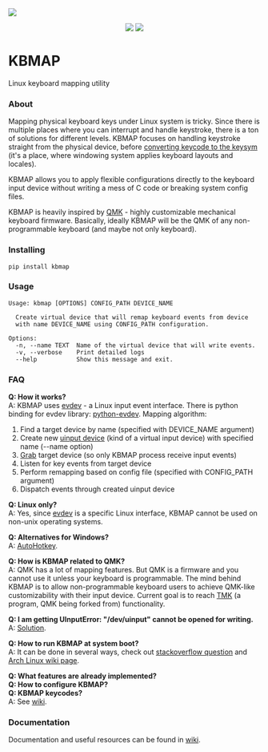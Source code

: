 <img src="https://sun9-30.userapi.com/c853628/v853628642/15d5ac/OLBRQhGJb00.jpg">

<p align="center">
<a align="center" href="https://github.com/ivanjermakov/kbmap/actions"><img src="https://img.shields.io/github/workflow/status/ivanjermakov/kbmap/kbmap"></a>
<a align="center" href="https://codecov.io/gh/ivanjermakov/kbmap"><img src="https://codecov.io/gh/ivanjermakov/kbmap/branch/master/graph/badge.svg"></a>
</p>

# KBMAP
Linux keyboard mapping utility

### About
Mapping physical keyboard keys under Linux system is tricky. Since there is multiple places where you can interrupt and handle keystroke, there is a ton of solutions for different levels. KBMAP focuses on handling keystroke straight from the physical device, before [converting keycode to the keysym](https://wiki.archlinux.org/index.php/Keyboard_input) (it's a place, where windowing system applies keyboard layouts and locales).

KBMAP allows you to apply flexible configurations directly to the keyboard input device without writing a mess of C code or breaking system config files. 

KBMAP is heavily inspired by [QMK](https://github.com/qmk/qmk_firmware/) - highly customizable mechanical keyboard firmware. Basically, ideally KBMAP will be the QMK of any non-programmable keyboard (and maybe not only keyboard).

### Installing
````shell script
pip install kbmap
````

### Usage
````shell script
Usage: kbmap [OPTIONS] CONFIG_PATH DEVICE_NAME

  Create virtual device that will remap keyboard events from device
  with name DEVICE_NAME using CONFIG_PATH configuration.

Options:
  -n, --name TEXT  Name of the virtual device that will write events.
  -v, --verbose    Print detailed logs
  --help           Show this message and exit.
````

### FAQ
**Q: How it works?**\
A: KBMAP uses [evdev](https://en.wikipedia.org/wiki/Evdev) - a Linux input event interface.
There is python binding for evdev library: [python-evdev](https://python-evdev.readthedocs.io/en/latest/).
Mapping algorithm:
1. Find a target device by name (specified with DEVICE_NAME argument)
2. Create new [uinput device](https://python-evdev.readthedocs.io/en/latest/apidoc.html#module-evdev.uinput) (kind of a virtual input device) with specified name (--name option)
3. [Grab](https://python-evdev.readthedocs.io/en/latest/apidoc.html?highlight=grab#evdev.device.InputDevice.grab) target device (so only KBMAP process receive input events)
4. Listen for key events from target device
5. Perform remapping based on config file (specified with CONFIG_PATH argument)
6. Dispatch events through created uinput device

**Q: Linux only?**\
A: Yes, since [evdev](https://en.wikipedia.org/wiki/Evdev) is a specific Linux interface, KBMAP cannot be used on non-unix operating systems.

**Q: Alternatives for Windows?**\
A: [AutoHotkey](https://en.wikipedia.org/wiki/AutoHotkey).

**Q: How is KBMAP related to QMK?**\
A: QMK has a lot of mapping features.
But QMK is a firmware and you cannot use it unless your keyboard is programmable.
The mind behind KBMAP is to allow non-programmable keyboard users to achieve QMK-like customizability with their input device.
Current goal is to reach [TMK](https://github.com/tmk/tmk_core) (a program, QMK being forked from) functionality.

**Q: I am getting UInputError: "/dev/uinput" cannot be opened for writing.**\
A: [Solution](https://github.com/ivanjermakov/kbmap/issues/8).

**Q: How to run KBMAP at system boot?**\
A: It can be done in several ways, check out [stackoverflow question](https://stackoverflow.com/questions/12973777/how-to-run-a-shell-script-at-startup) and [Arch Linux wiki page](https://wiki.archlinux.org/index.php/Autostarting).

**Q: What features are already implemented?**\
**Q: How to configure KBMAP?**\
**Q: KBMAP keycodes?**\
A: See [wiki](https://github.com/ivanjermakov/kbmap/wiki).


### Documentation
Documentation and useful resources can be found in [wiki](https://github.com/ivanjermakov/kbmap/wiki).
